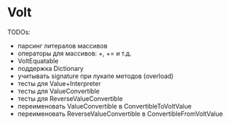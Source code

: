 # Volt

TODOs:
- парсинг литералов массивов
- операторы для массивов: +, += и т.д.
- VoltEquatable
- поддержка Dictionary
- учитывать signature при лукапе методов (overload)
- тесты для Value+Interpreter
- тесты для ValueConvertible
- тесты для ReverseValueConvertible
- переименовать ValueConvertible в ConvertibleToVoltValue
- переименовать ReverseValueConvertible в ConvertibleFromVoltValue
